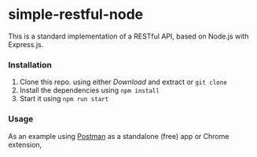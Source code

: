 
# simple-restful-node

This is a standard implementation of a RESTful API, based on Node.js with Express.js.

### Installation

1. Clone this repo.
   using either <i>Download</i> and extract or `git clone`
2. Install the dependencies
   using `npm install`
3. Start it
   using `npm run start`

### Usage

As an example using [Postman](https://www.getpostman.com/) as a standalone (free) app or Chrome extension, 
